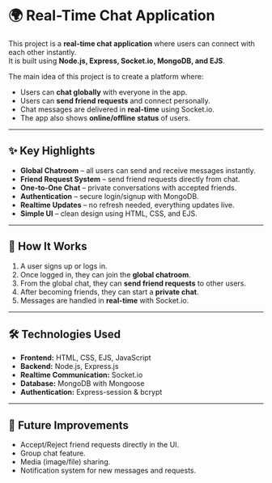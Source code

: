 # 🌍 Real-Time Chat Application

This project is a **real-time chat application** where users can connect with each other instantly.  
It is built using **Node.js, Express, Socket.io, MongoDB, and EJS**.  

The main idea of this project is to create a platform where:  

- Users can **chat globally** with everyone in the app.  
- Users can **send friend requests** and connect personally.  
- Chat messages are delivered in **real-time** using Socket.io.  
- The app also shows **online/offline status** of users.  

--- 

## ✨ Key Highlights  

- **Global Chatroom** – all users can send and receive messages instantly.  
- **Friend Request System** – send friend requests directly from chat.  
- **One-to-One Chat** – private conversations with accepted friends.  
- **Authentication** – secure login/signup with MongoDB.  
- **Realtime Updates** – no refresh needed, everything updates live.  
- **Simple UI** – clean design using HTML, CSS, and EJS.  

---

## 🚀 How It Works  

1. A user signs up or logs in.  
2. Once logged in, they can join the **global chatroom**.  
3. From the global chat, they can **send friend requests** to other users.  
4. After becoming friends, they can start a **private chat**.  
5. Messages are handled in **real-time** with Socket.io.  

---

## 🛠️ Technologies Used  

- **Frontend:** HTML, CSS, EJS, JavaScript  
- **Backend:** Node.js, Express.js  
- **Realtime Communication:** Socket.io  
- **Database:** MongoDB with Mongoose  
- **Authentication:** Express-session & bcrypt  

---

## 📌 Future Improvements  

- Accept/Reject friend requests directly in the UI.  
- Group chat feature.  
- Media (image/file) sharing.  
- Notification system for new messages and requests.  
